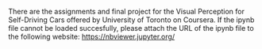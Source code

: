 There are the assignments and final project for the Visual Perception for Self-Driving Cars offered by University of Toronto on Coursera.
If the ipynb file cannot be loaded succesfully, please attach the URL of the ipynb file to the following website:
https://nbviewer.jupyter.org/
